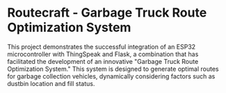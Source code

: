 # Routecraft - Garbage Truck Route Optimization System
 This project demonstrates the successful integration of an ESP32 microcontroller with ThingSpeak and Flask, a combination that has facilitated the development of an innovative "Garbage Truck Route Optimization System." This system is designed to generate optimal routes for garbage collection vehicles, dynamically considering factors such as dustbin location and fill status.

